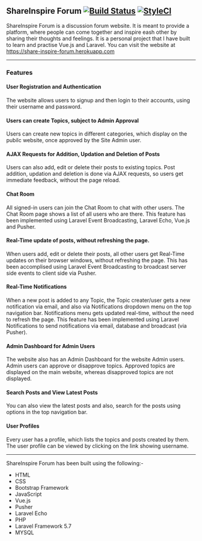 ## ShareInspire Forum [![Build Status](https://travis-ci.org/ali223/share-inspire-forum.svg?branch=master)](https://travis-ci.org/ali223/share-inspire-forum) [![StyleCI](https://styleci.io/repos/83811382/shield?branch=master)](https://styleci.io/repos/83811382)

ShareInspire Forum is a discussion forum website. It is meant to provide a
platform, where people can come together and inspire eash other by sharing
their thoughts and feelings. It is a personal project that I have built to
learn and practise Vue.js and Laravel. You can visit the website at https://share-inspire-forum.herokuapp.com

* * *

### Features

#### User Registration and Authentication

The website allows users to signup and then login to their accounts, using
their username and password.

#### Users can create Topics, subject to Admin Approval

Users can create new topics in different categories, which display on the
pubilc website, once approved by the Site Admin user.

#### AJAX Requests for Addition, Updation and Deletion of Posts

Users can also add, edit or delete their posts to existing topics. Post
addition, updation and deletion is done via AJAX requests, so users get
immediate feedback, without the page reload.

#### Chat Room

All signed-in users can join the Chat Room to chat with other users. The Chat
Room page shows a list of all users who are there. This feature has been
implemented using Laravel Event Broadcasting, Laravel Echo, Vue.js and Pusher.

#### Real-Time update of posts, without refreshing the page.

When users add, edit or delete their posts, all other users get Real-Time
updates on their browser windows, without refreshing the page. This has been
accomplised using Laravel Event Broadcasting to broadcast server side events
to client side via Pusher.

#### Real-Time Notifications

When a new post is added to any Topic, the Topic creater/user gets a new
notification via email, and also via Notifications dropdown menu on the top
navigation bar. Notifications menu gets updated real-time, without the need to
refresh the page. This feature has been implemented using Laravel
Notifications to send notifications via email, database and broadcast (via
Pusher).

#### Admin Dashboard for Admin Users

The website also has an Admin Dashboard for the website Admin users. Admin
users can approve or disapprove topics. Approved topics are displayed on the
main website, whereas disapproved topics are not displayed.

#### Search Posts and View Latest Posts

You can also view the latest posts and also, search for the posts using
options in the top navigation bar.

#### User Profiles

Every user has a profile, which lists the topics and posts created by them.
The user profile can be viewed by clicking on the link showing username.

* * *

ShareInspire Forum has been built using the following:-

  * HTML
  * CSS
  * Bootstrap Framework
  * JavaScript
  * Vue.js
  * Pusher
  * Laravel Echo
  * PHP
  * Laravel Framework 5.7
  * MYSQL

